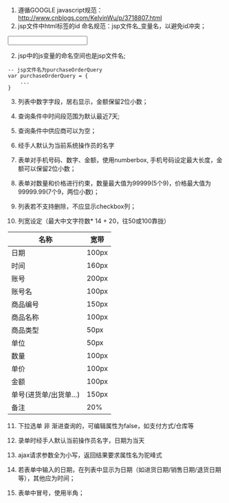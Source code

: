 1. 遵循GOOGLE javascript规范：http://www.cnblogs.com/KelvinWu/p/3718807.html
2. jsp文件中html标签的id 命名规范：jsp文件名_变量名，以避免id冲突；

<input id="purchaseOrderQuery_productname" type="text" />

2. jsp中的js变量的命名空间也是jsp文件名;
````
-- jsp文件名为purchaseOrderQuery
var purchaseOrderQuery = {
	...
}
````
3. 列表中数字字段，居右显示，金额保留2位小数；

4. 查询条件中时间段范围为默认最近7天;

5. 查询条件中供应商可以为空；

6. 经手人默认为当前系统操作员的名字

7. 表单对手机号码、数字、金额，使用numberbox, 手机号码设定最大长度，金额可以保留2位小数；

8. 表单对数量和价格进行约束，数量最大值为99999(5个9)，价格最大值为99999.99(7个9，两位小数)；

9. 列表若不支持删除，不应显示checkbox列；

10. 列宽设定（最大中文字符数* 14 + 20，往50或100靠拢）

  | 名称             | 宽带    |
  | -------------- | ----- |
  | 日期             | 100px |
  | 时间             | 160px |
  | 账号             | 200px |
  | 账号名            | 100px |
  | 商品编号           | 150px |
  | 商品名称           | 100px |
  | 商品类型           | 50px  |
  | 单位             | 50px  |
  | 数量             | 100px |
  | 单价             | 100px |
  | 金额             | 100px |
  | 单号(进货单/出货单...) | 150px |
  | 备注             | 20%   |

11. 下拉选单 非 渐进查询的，可编辑属性为false，如支付方式/仓库等

12. 录单时经手人默认当前操作员名字，日期为当天

13. ajax请求参数全为小写，返回结果要求属性名为驼峰式

14. 若表单中输入的日期，在列表中显示为日期（如进货日期/销售日期/退货日期等），其他应为时间；

15. 表单中冒号，使用半角；
